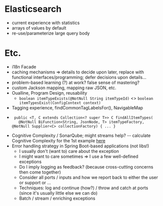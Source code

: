 # Elasticsearch

 * current experience with statistics
 * arrays of values by default
 * re-use/parameterize large query body

# Etc.

 * i18n Facade
 * caching mechanisms => details to decide upon later, replace with functional interfaces/programming; defer decisions upon details...
 * problem-based learning (?) at work? false sense of mastering?
 * custom Jackson mapping, mapping raw JSON, etc.
 * Oualline, Program Design, reusability
   * `boolean itemTypeExists(@NotNull String itemTypeId)` <> `boolean itemTypesExist(ConfigContext context)`
 * Tagging experience, findCommonTagLabelsFor(), NavigableMap
 * ```@NotNull
    public <T, C extends Collection<? super T>> C findAllItemTypes(
      @NotNull BiFunction<String, JsonNode, T> itemTypeFactory, @NotNull Supplier<C> collectionFactory) { ... }
   ```
 * Cognitive Complexity / SonarQube; might streams help? -- calculate Cognitive Complexity for the 1st example [here](https://developer.ibm.com/articles/j-java-streams-1-brian-goetz/)
 * Error handling strategy in Spring Boot-based applications (not libs!)
   * I usually don't (want to) care about the exception
   * I might want to care sometimes => I use a few well-defined exceptions
   * Do I imply logging as feedback? (because cross-cutting concerns then come together)
   * Consider all ports / inputs and how we report back to either the user or support or ...
   * Techniques: log and continue (how?) / throw and catch at ports (since it's usually little else we can do)
   * Batch / stream / enriching exceptions
